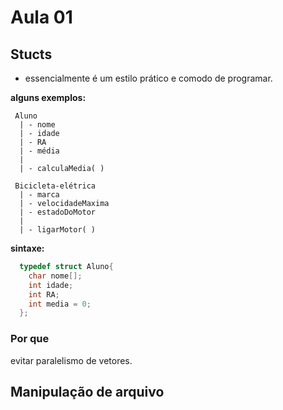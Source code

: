 # Aula 01 

## Stucts

 - essencialmente é um estilo prático e comodo de programar.

**alguns exemplos:**
```
 Aluno
  | - nome
  | - idade
  | - RA
  | - média
  |
  | - calculaMedia( )

 Bicicleta-elétrica
  | - marca
  | - velocidadeMaxima
  | - estadoDoMotor
  | 
  | - ligarMotor( ) 
```

**sintaxe:**
```c
  typedef struct Aluno{
    char nome[];
    int idade;
    int RA;
    int media = 0;
  };
```

### Por que

evitar paralelismo de vetores.

## Manipulação de arquivo
